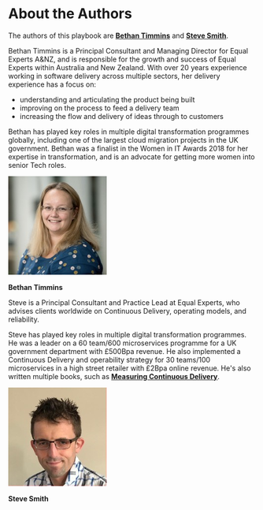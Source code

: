 # About the Authors

The authors of this playbook are [**Bethan Timmins**](https://www.linkedin.com/in/bethan-timmins-3089369/) and [**Steve Smith**](https://www.linkedin.com/in/stevesmithtech/).

Bethan Timmins is a Principal Consultant and Managing Director for Equal Experts A&NZ, and is responsible for the growth and success of Equal Experts within Australia and New Zealand. With over 20 years experience working in software delivery across multiple sectors, her delivery experience has a focus on:

* understanding and articulating the product being built
* improving on the process to feed a delivery team
* increasing the flow and delivery of ideas through to customers

Bethan has played key roles in multiple digital transformation programmes globally, including one of the largest cloud migration projects in the UK government. Bethan was a finalist in the Women in IT Awards 2018 for her expertise in transformation, and is an advocate for getting more women into senior Tech roles.

![Bethan Timmins](.gitbook/assets/overview/bethan-timmins.jpg) 

**Bethan Timmins** 
 
Steve is a Principal Consultant and Practice Lead at Equal Experts, who advises clients worldwide on Continuous Delivery, operating models, and reliability.  

Steve has played key roles in multiple digital transformation programmes. He was a leader on a 60 team/600 microservices programme for a UK government department with £500Bpa revenue. He also implemented a Continuous Delivery and operability strategy for 30 teams/100 microservices in a high street retailer with £2Bpa online revenue. He's also written multiple books, such as [**Measuring Continuous Delivery**](https://www.amazon.co.uk/dp/B08LYZDPMK). 
 
![Steve Smith](.gitbook/assets/overview/steve-smith.jpg)

**Steve Smith**